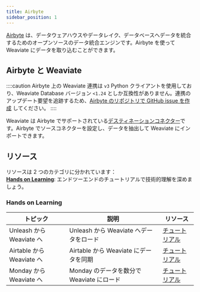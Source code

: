 ```yaml
---
title: Airbyte
sidebar_position: 1
---
```

[Airbyte](https://airbyte.com/) は、データウェアハウスやデータレイク、データベースへデータを統合するためのオープンソースのデータ統合エンジンです。Airbyte を使って Weaviate にデータを取り込むことができます。

## Airbyte と Weaviate

::::caution
Airbyte 上の Weaviate 連携は `v3` Python クライアントを使用しており、Weaviate Database バージョン `<1.24` としか互換性がありません。連携のアップデート要望を追跡するため、[Airbyte のリポジトリで GitHub issue を作成](https://github.com/airbytehq/airbyte/issues?q=is%3Aissue%20state%3Aopen) してください。
::::

Weaviate は Airbyte でサポートされている[デスティネーションコネクター](https://airbyte.com/connectors/weaviate)です。Airbyte でソースコネクターを設定し、データを抽出して Weaviate にインポートできます。 

## リソース
リソースは 2 つのカテゴリに分かれています：  
[**Hands on Learning**](#hands-on-learning): エンドツーエンドのチュートリアルで技術的理解を深めましょう。

### Hands on Learning

| トピック | 説明 | リソース | 
| --- | --- | --- |
| Unleash から Weaviate へ | Unleash から Weaviate へデータをロード | [チュートリアル](https://airbyte.com/how-to-sync/unleash-to-weaviate) |
| Airtable から Weaviate へ | Airtable から Weaviate にデータを同期 | [チュートリアル](https://airbyte.com/how-to-sync/airtable-to-weaviate) |
| Monday から Weaviate へ | Monday のデータを数分で Weaviate にロード | [チュートリアル](https://airbyte.com/how-to-sync/monday-to-weaviate) |


